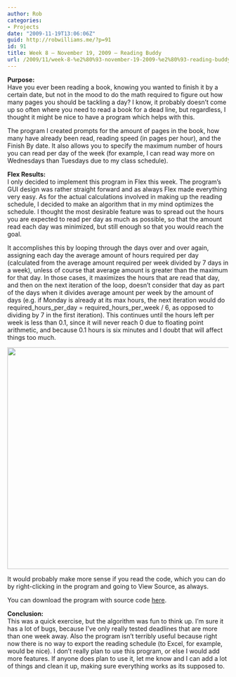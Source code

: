 ```yaml
---
author: Rob
categories:
- Projects
date: "2009-11-19T13:06:06Z"
guid: http://robwilliams.me/?p=91
id: 91
title: Week 8 – November 19, 2009 – Reading Buddy
url: /2009/11/week-8-%e2%80%93-november-19-2009-%e2%80%93-reading-buddy/
---
```

**Purpose:**  
Have you ever been reading a book, knowing you wanted to finish it by a certain date, but not in the mood to do the math required to figure out how many pages you should be tackling a day? I know, it probably doesn’t come up so often where you need to read a book for a dead line, but regardless, I thought it might be nice to have a program which helps with this.

The program I created prompts for the amount of pages in the book, how many have already been read, reading speed (in pages per hour), and the Finish By date. It also allows you to specify the maximum number of hours you can read per day of the week (for example, I can read way more on Wednesdays than Tuesdays due to my class schedule).

**Flex Results:**  
I only decided to implement this program in Flex this week. The program’s GUI design was rather straight forward and as always Flex made everything very easy. As for the actual calculations involved in making up the reading schedule, I decided to make an algorithm that in my mind optimizes the schedule. I thought the most desirable feature was to spread out the hours you are expected to read per day as much as possible, so that the amount read each day was minimized, but still enough so that you would reach the goal.

It accomplishes this by looping through the days over and over again, assigning each day the average amount of hours required per day (calculated from the average amount required per week divided by 7 days in a week), unless of course that average amount is greater than the maximum for that day. In those cases, it maximizes the hours that are read that day, and then on the next iteration of the loop, doesn’t consider that day as part of the days when it divides average amount per week by the amount of days (e.g. if Monday is already at its max hours, the next iteration would do required\_hours\_per\_day = required\_hours\_per\_week / 6, as opposed to dividing by 7 in the first iteration). This continues until the hours left per week is less than 0.1, since it will never reach 0 due to floating point arithmetic, and because 0.1 hours is six minutes and I doubt that will affect things too much.

<img class="alignnone" title="Reading Buddy screenshot" src="/images/screens/ReadingBuddy.jpg" alt="" width="577" height="504" /> 

It would probably make more sense if you read the code, which you can do by right-clicking in the program and going to View Source, as always.

You can download the program with source code [here](/weekly/Week8_Flex_ReadingBuddy.zip "Week 8 Flex Program").

**Conclusion:**  
This was a quick exercise, but the algorithm was fun to think up. I’m sure it has a lot of bugs, because I’ve only really tested deadlines that are more than one week away. Also the program isn’t terribly useful because right now there is no way to export the reading schedule (to Excel, for example, would be nice). I don’t really plan to use this program, or else I would add more features. If anyone does plan to use it, let me know and I can add a lot of things and clean it up, making sure everything works as its supposed to.